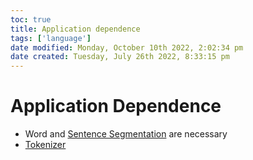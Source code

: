 ```yaml
---
toc: true
title: Application dependence
tags: ['language']
date modified: Monday, October 10th 2022, 2:02:34 pm
date created: Tuesday, July 26th 2022, 8:33:15 pm
---
```


# Application Dependence
- Word and [Sentence Segmentation](Sentence%20Segmentation.md) are necessary
- [Tokenizer](Tokenizer.md)




